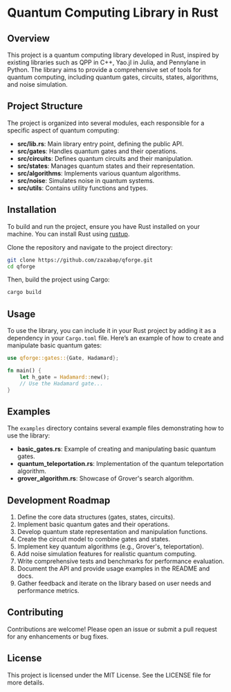 # Quantum Computing Library in Rust

## Overview
This project is a quantum computing library developed in Rust, inspired by existing libraries such as QPP in C++, Yao.jl in Julia, and Pennylane in Python. The library aims to provide a comprehensive set of tools for quantum computing, including quantum gates, circuits, states, algorithms, and noise simulation.

## Project Structure
The project is organized into several modules, each responsible for a specific aspect of quantum computing:

- **src/lib.rs**: Main library entry point, defining the public API.
- **src/gates**: Handles quantum gates and their operations.
- **src/circuits**: Defines quantum circuits and their manipulation.
- **src/states**: Manages quantum states and their representation.
- **src/algorithms**: Implements various quantum algorithms.
- **src/noise**: Simulates noise in quantum systems.
- **src/utils**: Contains utility functions and types.

## Installation
To build and run the project, ensure you have Rust installed on your machine. You can install Rust using [rustup](https://rustup.rs/).

Clone the repository and navigate to the project directory:

```bash
git clone https://github.com/zazabap/qforge.git
cd qforge
```

Then, build the project using Cargo:

```bash
cargo build
```

## Usage
To use the library, you can include it in your Rust project by adding it as a dependency in your `Cargo.toml` file. Here’s an example of how to create and manipulate basic quantum gates:

```rust
use qforge::gates::{Gate, Hadamard};

fn main() {
    let h_gate = Hadamard::new();
    // Use the Hadamard gate...
}
```

## Examples
The `examples` directory contains several example files demonstrating how to use the library:

- **basic_gates.rs**: Example of creating and manipulating basic quantum gates.
- **quantum_teleportation.rs**: Implementation of the quantum teleportation algorithm.
- **grover_algorithm.rs**: Showcase of Grover's search algorithm.

## Development Roadmap
1. Define the core data structures (gates, states, circuits).
2. Implement basic quantum gates and their operations.
3. Develop quantum state representation and manipulation functions.
4. Create the circuit model to combine gates and states.
5. Implement key quantum algorithms (e.g., Grover's, teleportation).
6. Add noise simulation features for realistic quantum computing.
7. Write comprehensive tests and benchmarks for performance evaluation.
8. Document the API and provide usage examples in the README and docs.
9. Gather feedback and iterate on the library based on user needs and performance metrics.

## Contributing
Contributions are welcome! Please open an issue or submit a pull request for any enhancements or bug fixes.

## License
This project is licensed under the MIT License. See the LICENSE file for more details.